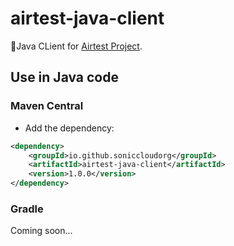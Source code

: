 # airtest-java-client

🎉Java CLient for [Airtest Project](https://github.com/AirtestProject).

## Use in Java code
### Maven Central

 - Add the dependency:
 
```xml
<dependency>
    <groupId>io.github.soniccloudorg</groupId>
    <artifactId>airtest-java-client</artifactId>
    <version>1.0.0</version>
</dependency>
```
### Gradle
Coming soon...
